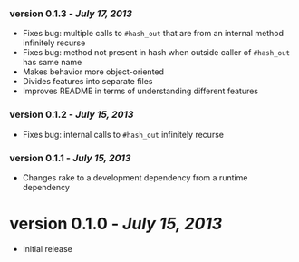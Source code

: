 ### version 0.1.3 - *July 17, 2013*
* Fixes bug: multiple calls to `#hash_out` that are from an internal method infinitely recurse
* Fixes bug: method not present in hash when outside caller of `#hash_out` has same name
* Makes behavior more object-oriented
* Divides features into separate files
* Improves README in terms of understanding different features

### version 0.1.2 - *July 15, 2013*
* Fixes bug: internal calls to `#hash_out` infinitely recurse

### version 0.1.1 - *July 15, 2013*
* Changes rake to a development dependency from a runtime dependency

# version 0.1.0 - *July 15, 2013*
* Initial release
